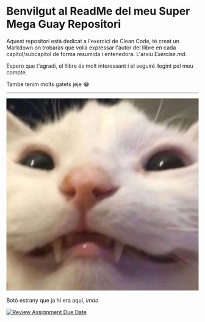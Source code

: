# Benvilgut al ReadMe del meu Super Mega Guay Repositori

Aquest repositori està dedicat a l'exercici de Clean Code, té creat un Markdown on trobaràs que volia expressar l'autor del llibre en cada capítol/subcapítol de forma resumida i entenedora. L'arxiu *Exercise.md*.

Espero que t'agradi, el llibre és molt interessant i el seguiré llegint pel meu compte.




Tambe tenim molts gatets jeje :joy:

---

![cat](/img/miaw.jpg)





Botó estrany que ja hi era aquí, *lmao*

[![Review Assignment Due Date](https://classroom.github.com/assets/deadline-readme-button-22041afd0340ce965d47ae6ef1cefeee28c7c493a6346c4f15d667ab976d596c.svg)](https://classroom.github.com/a/LvunEuct)
